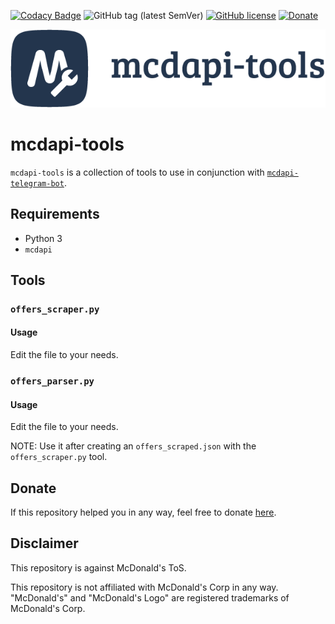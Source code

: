 [![Codacy Badge](https://api.codacy.com/project/badge/Grade/b0bbc37b52804a70aa5c57326abf2c96)](https://www.codacy.com/app/giacomoferretti/mcdapi-tools?utm_source=github.com&amp;utm_medium=referral&amp;utm_content=giacomoferretti/mcdapi-tools&amp;utm_campaign=Badge_Grade)
![GitHub tag (latest SemVer)](https://img.shields.io/github/tag/giacomoferretti/mcdapi-tools.svg?color=blue&label=Stable)
[![GitHub license](https://img.shields.io/github/license/giacomoferretti/mcdapi-tools.svg?color=informational)](https://github.com/giacomoferretti/mcdapi-tools/blob/master/LICENSE)
[![Donate](https://img.shields.io/badge/Donate-Paypal-blue.svg)](https://www.paypal.com/cgi-bin/webscr?cmd=_s-xclick&hosted_button_id=VN66MND8DYCGE&source=url)


![Header](.github/header.png)

# mcdapi-tools
`mcdapi-tools` is a collection of tools to use in conjunction with [`mcdapi-telegram-bot`](https://github.com/giacomoferretti/mcdapi-telegram-bot).

## Requirements
* Python 3
* `mcdapi`

## Tools

### `offers_scraper.py`
#### Usage
Edit the file to your needs.

### `offers_parser.py`
#### Usage
Edit the file to your needs.

NOTE: Use it after creating an `offers_scraped.json` with the `offers_scraper.py` tool.

## Donate
If this repository helped you in any way, feel free to donate [here](https://www.paypal.com/cgi-bin/webscr?cmd=_s-xclick&hosted_button_id=VN66MND8DYCGE&source=url).

## Disclaimer
This repository is against McDonald's ToS.

This repository is not affiliated with McDonald's Corp in any way. "McDonald's" and "McDonald's Logo" are registered trademarks of McDonald's Corp.
